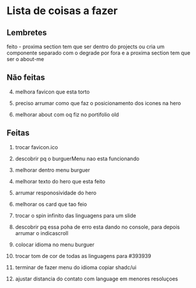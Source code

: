 # Lista de coisas a fazer

## Lembretes

feito - proxima section tem que ser dentro do projects ou cria um componente separado com o degrade por fora e a proxima section tem que ser o about-me

## Não feitas

4. melhora favicon que esta torto

5. preciso arrumar como que faz o posicionamento dos icones na hero

6. melhorar about com oq fiz no portifolio old

## Feitas

1. trocar favicon.ico

2. descobrir pq o burguerMenu nao esta funcionando

3. melhorar dentro menu burguer

4. melhorar texto do hero que esta feito

5. arrumar responosividade do hero

6. melhorar os card que tao feio

7. trocar o spin infinito das linguagens para um slide

8. descobrir pq essa poha de erro esta dando no console, para depois arrumar o indicascroll

9. colocar idioma no menu burguer

10. trocar tom de cor de todas as linguagens para #393939

11. terminar de fazer menu do idioma copiar shadc/ui

12. ajustar distancia do contato com language em menores resoluçoes
